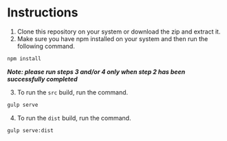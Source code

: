 # Instructions
1. Clone this repository on your system or download the zip and extract it.
2. Make sure you have npm installed on your system and then run the following command.
```bash
npm install
```
***Note: please run steps 3 and/or 4 only when step 2 has been successfully completed***

3. To run the `src` build, run the command.
```bash
gulp serve
```
4. To run the `dist` build, run the command.
```bash
gulp serve:dist
```
